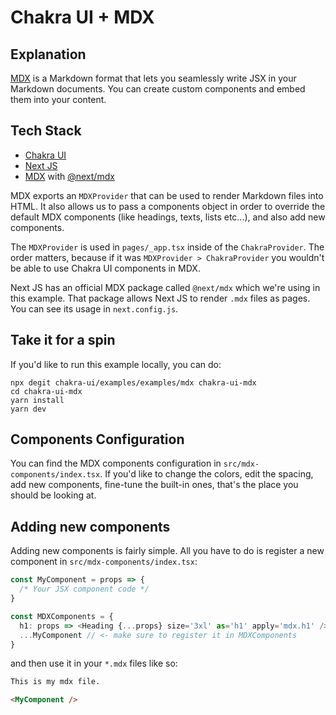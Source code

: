 # Chakra UI + MDX

## Explanation

[MDX](https://mdxjs.com/) is a Markdown format that lets you seamlessly write JSX in your Markdown documents. You can create custom components and embed them into your content.

## Tech Stack

- [Chakra UI](https://chakra-ui.com)
- [Next JS](https://nextjs.org)
- [MDX](https://mdxjs.com/) with [@next/mdx](https://www.npmjs.com/package/@next/mdx)

MDX exports an `MDXProvider` that can be used to render Markdown files into HTML. It also allows us to pass a components object in order to override the default MDX components (like headings, texts, lists etc...), and also add new components.

The `MDXProvider` is used in `pages/_app.tsx` inside of the `ChakraProvider`. The order matters, because if it was `MDXProvider > ChakraProvider` you wouldn't be able to use Chakra UI components in MDX.

Next JS has an official MDX package called `@next/mdx` which we're using in this example. That package allows Next JS to render `.mdx` files as pages. You can see its usage in `next.config.js`.

## Take it for a spin
If you'd like to run this example locally, you can do:
```
npx degit chakra-ui/examples/examples/mdx chakra-ui-mdx
cd chakra-ui-mdx
yarn install
yarn dev
```

## Components Configuration

You can find the MDX components configuration in `src/mdx-components/index.tsx`. If you'd like to change the colors, edit the spacing, add new components, fine-tune the built-in ones, that's the place you should be looking at.

## Adding new components

Adding new components is fairly simple. All you have to do is register a new component in `src/mdx-components/index.tsx`:

```typescript
const MyComponent = props => {
  /* Your JSX component code */
}

const MDXComponents = {
  h1: props => <Heading {...props} size='3xl' as='h1' apply='mdx.h1' />,
  ...MyComponent // <- make sure to register it in MDXComponents
}
```

and then use it in your `*.mdx` files like so:

```markdown
This is my mdx file.

<MyComponent />
```
